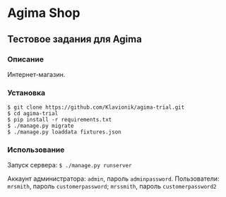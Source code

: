 # Agima Shop

## Тестовое задания для Agima

### Описание

Интернет-магазин.

### Установка

`$ git clone https://github.com/Klavionik/agima-trial.git`  
`$ cd agima-trial`  
`$ pip install -r requirements.txt`  
`$ ./manage.py migrate`  
`$ ./manage.py loaddata fixtures.json`

### Использование

Запуск сервера: `$ ./manage.py runserver`  

Аккаунт администратора: `admin`, пароль `adminpassword`. Пользователи: `mrsmith`, пароль `customerpassword`; `mrssmith`, пароль `customerpassword2`
